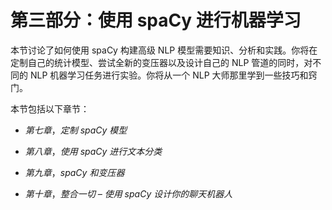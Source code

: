 # 第三部分：使用 spaCy 进行机器学习

本节讨论了如何使用 spaCy 构建高级 NLP 模型需要知识、分析和实践。你将在定制自己的统计模型、尝试全新的变压器以及设计自己的 NLP 管道的同时，对不同的 NLP 机器学习任务进行实验。你将从一个 NLP 大师那里学到一些技巧和窍门。

本节包括以下章节：

+   *第七章*，*定制 spaCy 模型*

+   *第八章*，*使用 spaCy 进行文本分类*

+   *第九章*，*spaCy 和变压器*

+   *第十章*，*整合一切 – 使用 spaCy 设计你的聊天机器人*
